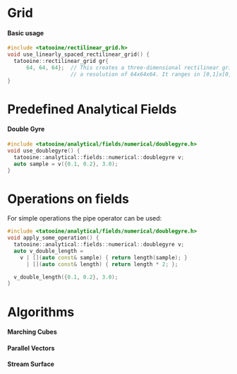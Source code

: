 # Grid
#### Basic usage
``` c++
#include <tatooine/rectilinear_grid.h>
void use_linearly_spaced_rectilinear_grid() {
  tatooine::rectilinear_grid gr{
      64, 64, 64};  // This creates a three-dimensional rectilinear grid with
                    // a resolution of 64x64x64. It ranges in [0,1]x[0,1]x[0,1]
}
```

# Predefined Analytical Fields
#### Double Gyre
``` c++
#include <tatooine/analytical/fields/numerical/doublegyre.h>
void use_doublegyre() {
  tatooine::analytical::fields::numerical::doublegyre v;
  auto sample = v({0.1, 0.2}, 3.0);
}
```

# Operations on fields
For simple operations the pipe operator can be used:
``` c++
#include <tatooine/analytical/fields/numerical/doublegyre.h>
void apply_some_operation() {
  tatooine::analytical::fields::numerical::doublegyre v;
  auto v_double_length = 
    v | [](auto const& sample) { return length(sample); }
      | [](auto const& length) { return length * 2; };

  v_double_length({0.1, 0.2}, 3.0);
}
```

# Algorithms
#### Marching Cubes
#### Parallel Vectors
#### Stream Surface
